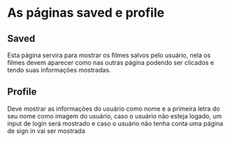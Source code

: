

<h1>As páginas saved e profile </h1>
   <h2>Saved</h2>
   Esta página servira para mostrar os filmes salvos pelo usuário, nela os filmes devem aparecer como nas outras página podendo ser clicados e tendo suas informações mostradas.

   <h2>Profile</h2>
Deve mostrar as informações do usuário como nome e a primeira letra do seu nome como imagem do usuário, caso o usuário não esteja logado, um input de login será mostrado e caso o usuário não tenha conta uma página de sign in vai ser mostrada